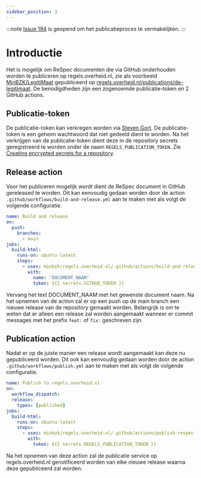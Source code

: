 ```yaml
---
sidebar_position: 3
---
```


:::note
[Issue 194](https://github.com/MinBZK/regels.overheid.nl/issues/194) is geopend om het publicatieproces te vermakelijken.
:::

# Introductie

Het is mogelijk om ReSpec documenten die via GitHub onderhouden worden te publiceren op regels.overheid.nl, zie als voorbeeld [MinBZK/LegitiMaat](https://github.com/MinBZK/LegitiMaat) gepubliceerd op [regels.overheid.nl/publications/de-legitimaat](https://regels.overheid.nl/publications/de-legitimaat). De benodigdheden zijn een zogenoemde publicatie-token en 2 GitHub actions.

## Publicatie-token

De publicatie-token kan verkregen worden via [Steven Gort](mailto:steven.gort@ictu.nl). De publicatie-token is een geheim wachtwoord dat niet gedeeld dient te worden. Na het verkrijgen van de publicatie-token dient deze in de repository secrets geregistreerd te worden onder de naam `REGELS_PUBLICATION_TOKEN`. Zie [Creating encrypted secrets for a repository](https://docs.github.com/en/actions/security-guides/encrypted-secrets#creating-encrypted-secrets-for-a-repository).

## Release action

Voor het publiceren mogelijk wordt dient de ReSpec document in GitHub gereleased te worden. Dit kan eenvoudig gedaan worden door de action `.github/workflows/build-and-release.yml` aan te maken met als volgt de volgende configuratie.

```yaml
name: Build and release
on:
  push:
    branches:
      - main
jobs:
  build-html:
    runs-on: ubuntu-latest
    steps:
      - uses: minbzk/regels.overheid.nl/.github/actions/build-and-release-respec-document@main
        with:
          name: 'DOCUMENT_NAAM'
          token: ${{ secrets.GITHUB_TOKEN }}
```

Vervang het text DOCUMENT_NAAM met het gewenste document naam. Na het opnemen van de action zal er op een push op de main branch een nieuwe release van de repository gemaakt worden. Belangrijk is om te weten dat er alleen een release zal worden aangemaakt wanneer er commit messages met het prefix `feat:` of `fix:` geschreven zijn.

## Publication action

Nadat er op de juiste manier een release wordt aangemaakt kan deze nu gepubliceerd worden. Dit ook kan eenvoudig gedaan worden door de action `.github/workflows/publish.yml` aan te maken met als volgt de volgende configuratie.

```yaml
name: Publish to regels.overheid.nl
on:
  workflow_dispatch:
  release:
    types: [published]
jobs:
  build-html:
    runs-on: ubuntu-latest
    steps:
      - uses: minbzk/regels.overheid.nl/.github/actions/publish-respec-document-release@main
        with:
          token: ${{ secrets.REGELS_PUBLICATION_TOKEN }}
```

Na het opnemen van deze action zal de publicatie service op regels.overheid.nl genotificeerd worden van elke nieuwe release waarna deze gepubliceerd zal worden.
